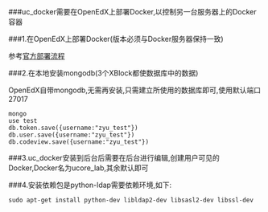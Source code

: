 ###uc_docker需要在OpenEdX上部署Docker,以控制另一台服务器上的Docker容器

###1.在OpenEdX上部署Docker(版本必须与Docker服务器保持一致)

参考[官方部署流程](http://docs.docker.com/installation/ubuntulinux/#ubuntu-precise-1204-lts-64-bit)

###2.在本地安装mongodb(3个XBlock都使数据库中的数据)

OpenEdX自带mongodb,无需再安装,只需建立所使用的数据库即可,使用默认端口27017

```
mongo
use test
db.token.save({username:"zyu_test"})
db.user.save({username:"zyu_test"})
db.codeview.save({username:"zyu_test"})
```

###3.uc_docker安装到后台后需要在后台进行编辑,创建用户可见的Docker,Docker名为ucore_lab,其余默认即可

###4.安装依赖包是python-ldap需要依赖环境,如下:

```
sudo apt-get install python-dev libldap2-dev libsasl2-dev libssl-dev
```


